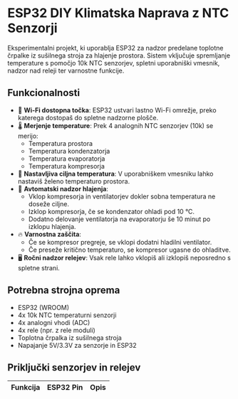 # ESP32 DIY Klimatska Naprava z NTC Senzorji

Eksperimentalni projekt, ki uporablja ESP32 za nadzor predelane toplotne črpalke iz sušilnega stroja za hlajenje prostora. Sistem vključuje spremljanje temperature s pomočjo 10k NTC senzorjev, spletni uporabniški vmesnik, nadzor nad releji ter varnostne funkcije.

## Funkcionalnosti

- 📡 **Wi-Fi dostopna točka**: ESP32 ustvari lastno Wi-Fi omrežje, preko katerega dostopaš do spletne nadzorne plošče.
- 🌡️ **Merjenje temperature**: Prek 4 analognih NTC senzorjev (10k) se merijo:
  - Temperatura prostora
  - Temperatura kondenzatorja
  - Temperatura evaporatorja
  - Temperatura kompresorja
- 🔧 **Nastavljiva ciljna temperatura**: V uporabniškem vmesniku lahko nastaviš želeno temperaturo prostora.
- 🔁 **Avtomatski nadzor hlajenja**:
  - Vklop kompresorja in ventilatorjev dokler sobna temperatura ne doseže ciljne.
  - Izklop kompresorja, če se kondenzator ohladi pod 10 °C.
  - Dodatno delovanje ventilatorja na evaporatorju še 10 minut po izklopu hlajenja.
- 🔥 **Varnostna zaščita**:
  - Če se kompresor pregreje, se vklopi dodatni hladilni ventilator.
  - Če preseže kritično temperaturo, se kompresor ugasne do ohladitve.
- 🖥️ **Ročni nadzor relejev**: Vsak rele lahko vklopiš ali izklopiš neposredno s spletne strani.

## Potrebna strojna oprema

- ESP32 (WROOM)
- 4x 10k NTC temperaturni senzorji
- 4x analogni vhodi (ADC)
- 4x rele (npr. z rele moduli)
- Toplotna črpalka iz sušilnega stroja
- Napajanje 5V/3.3V za senzorje in ESP32

## Priključki senzorjev in relejev

| Funkcija               | ESP32 Pin | Opis                      |
|------------------------|-----------|---------------------
